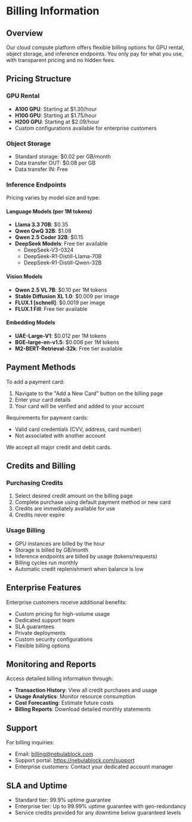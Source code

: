 # Billing Information

## Overview

Our cloud compute platform offers flexible billing options for GPU rental, object storage, and inference endpoints. You only pay for what you use, with transparent pricing and no hidden fees.

## Pricing Structure

### GPU Rental
- **A100 GPU**: Starting at $1.30/hour
- **H100 GPU**: Starting at $1.75/hour
- **H200 GPU**: Starting at $2.09/hour
- Custom configurations available for enterprise customers

### Object Storage
- Standard storage: $0.02 per GB/month
- Data transfer OUT: $0.08 per GB
- Data transfer IN: Free

### Inference Endpoints
Pricing varies by model size and type:

#### Language Models (per 1M tokens)
- **Llama 3.3 70B**: $0.35
- **Qwen QwQ 32B**: $1.08
- **Qwen 2.5 Coder 32B**: $0.15
- **DeepSeek Models**: Free tier available
  - DeepSeek-V3-0324
  - DeepSeek-R1-Distill-Llama-70B
  - DeepSeek-R1-Distill-Qwen-32B

#### Vision Models
- **Qwen 2.5 VL 7B**: $0.10 per 1M tokens
- **Stable Diffusion XL 1.0**: $0.009 per image
- **FLUX.1 [schnell]**: $0.0019 per image
- **FLUX.1 Fill**: Free tier available

#### Embedding Models
- **UAE-Large-V1**: $0.012 per 1M tokens
- **BGE-large-en-v1.5**: $0.006 per 1M tokens
- **M2-BERT-Retrieval-32k**: Free tier available

## Payment Methods

To add a payment card:
1. Navigate to the "Add a New Card" button on the billing page
2. Enter your card details
3. Your card will be verified and added to your account

Requirements for payment cards:
- Valid card credentials (CVV, address, card number)
- Not associated with another account

We accept all major credit and debit cards.

## Credits and Billing

### Purchasing Credits
1. Select desired credit amount on the billing page
2. Complete purchase using default payment method or new card
3. Credits are immediately available for use
4. Credits never expire

### Usage Billing
- GPU instances are billed by the hour
- Storage is billed by GB/month
- Inference endpoints are billed by usage (tokens/requests)
- Billing cycles run monthly
- Automatic credit replenishment when balance is low

## Enterprise Features

Enterprise customers receive additional benefits:
- Custom pricing for high-volume usage
- Dedicated support team
- SLA guarantees
- Private deployments
- Custom security configurations
- Flexible billing options

## Monitoring and Reports

Access detailed billing information through:
- **Transaction History**: View all credit purchases and usage
- **Usage Analytics**: Monitor resource consumption
- **Cost Forecasting**: Estimate future costs
- **Billing Reports**: Download detailed monthly statements

## Support

For billing inquiries:
- Email: billing@nebulablock.com
- Support portal: https://nebulablock.com/support
- Enterprise customers: Contact your dedicated account manager

## SLA and Uptime

- Standard tier: 99.9% uptime guarantee
- Enterprise tier: Up to 99.99% uptime guarantee with geo-redundancy
- Service credits provided for any downtime below guaranteed levels


